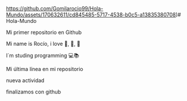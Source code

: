 https://github.com/Gomilarocio99/Hola-Mundo/assets/170632611/cd845485-5717-4538-b0c5-a13835380708)# Hola-Mundo

Mi primer repositorio en Github

Mi name is Rocío, i love 🍨, 💃, 🌃

I´m studing programming 💻📚

Mi última línea en mi repositorio

nueva actividad

finalizamos con github
